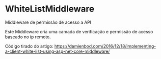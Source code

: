 # WhiteListMiddleware
Middleware de permissão de acesso a API

Este Middleware cria uma camada de verificação e permissão de acesso baseado no ip remoto.

Código tirado do artigo:
https://damienbod.com/2016/12/18/implementing-a-client-white-list-using-asp-net-core-middleware/
